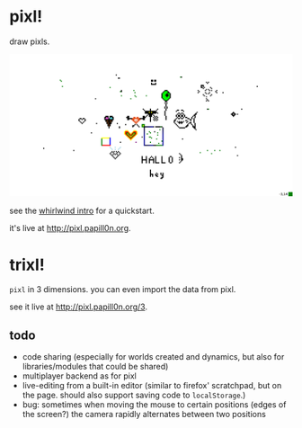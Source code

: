 # pixl!

draw pixls.

![what it looks like](screen.png)

see the [whirlwind intro][] for a quickstart.

it's live at <http://pixl.papill0n.org>.

[whirlwind intro]: https://github.com/heyLu/codegirls/blob/master/2013-12-17-christmas-special.md

# trixl!

`pixl` in 3 dimensions. you can even import the data from pixl.

see it live at <http://pixl.papill0n.org/3>.

## todo

* code sharing (especially for worlds created and dynamics, but also for
  libraries/modules that could be shared)
* multiplayer backend as for pixl
* live-editing from a built-in editor (similar to firefox' scratchpad,
  but on the page. should also support saving code to `localStorage`.)
* bug: sometimes when moving the mouse to certain positions (edges of
  the screen?) the camera rapidly alternates between two positions
